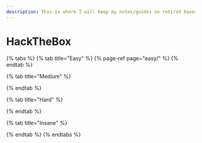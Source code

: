 ```yaml
---
description: This is where I will keep my notes/guides on retired boxes.
---
```


# HackTheBox

{% tabs %}
{% tab title="Easy" %}
{% page-ref page="easy/" %}
{% endtab %}

{% tab title="Medium" %}

{% endtab %}

{% tab title="Hard" %}

{% endtab %}

{% tab title="Insane" %}

{% endtab %}
{% endtabs %}

